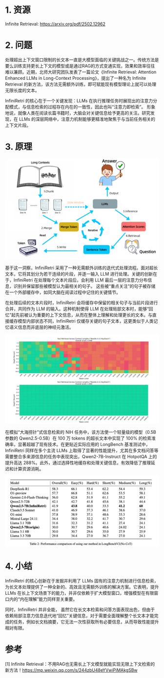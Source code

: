 # 1. 资源

Infinite Retrieval: https://arxiv.org/pdf/2502.12962

# 2. 问题

处理超出上下文窗口限制的长文本一直是大模型面临的关键挑战之一。传统方法是要么训练支持更长上下文的模型或是通过RAG的方式变通实现，效果和效率往往难以兼顾。近期，北师大研究团队发表了一篇论文《Infinite Retrieval: Attention Enhanced LLMs in Long-Context Processing》，提出了一种名为 Infinite Retrieval 的新方法，该方法无需额外训练，即可赋能现有模型理论上就可以处理无限长度的文本。

InfiniRetri 的核心在于一个关键发现：LLMs 在执行推理任务时展现出的注意力分配模式，与信息检索的过程存在内在的一致性，因此也叫“注意力即检索”。 形象地说，就像人类在阅读长篇书籍时，大脑会对关键信息给予更高的关注。研究发现，在 LLMs 的深层网络中，注意力机制能够更精准地聚焦于与当前任务相关的上下文片段。

# 3. 原理

![](.02_InfiniRetri_images/架构.png)

基于这一洞察，InfiniRetri 采用了一种无需额外训练的迭代式处理流程。面对超长文本，它将其划分为若干连续的片段，并逐一输入 LLM 进行处理。关键的创新在于，InfiniRetri 在处理每个文本片段后，会利用 LLM 最后一层的注意力分布信息，识别并保留那些被模型认为最相关的句子。 这些被“重点关注”的句子被存储在一个外部缓存中，如同大脑在阅读过程中记住的关键情节。

在处理后续的文本片段时，InfiniRetri 会将缓存中保留的相关句子与当前片段进行合并，共同作为 LLM 的输入。这种机制使得 LLM 在处理局部文本时，能够“回忆”起先前被认为重要的上下文信息，从而在整体上理解和处理更长的文本。与直接缓存模型内部状态不同，InfiniRetri 仅缓存关键的句子文本，这更类似于人类记忆语义信息而非底层的神经元激活。

![](.02_InfiniRetri_images/注意力情况.png)

在模拟“大海捞针”式信息检索的 NIH 任务中，该方法使一个轻量级的模型（0.5B 参数的 Qwen2.5-0.5B）在 100 万 tokens 的超长文本中实现了 100% 的检索准确率，显著超越了现有技术。在更贴近实际应用的 LongBench 基准测试中，InfiniRetri 同样在多个主流 LLMs 上取得了显著的性能提升，尤其在多文档问答等需要整合多来源信息的任务中表现突出，Qwen2-7B-Instruct 在 HotpotQA 上的提升高达 288%。此外，通过选择性地缓存和处理关键信息，有效降低了推理延迟和计算资源消耗。

![](.02_InfiniRetri_images/性能.png)

# 4. 小结

InfiniRetri 的核心创新在于发掘并利用了 LLMs 固有的注意力机制进行信息检索，为长文本处理提供了一种全新的、高效且无需额外训练的解决方案。它表明，提升 LLMs 在长上下文场景下的能力，并非仅依赖于扩大模型窗口，增强模型在有限窗口内的“内在理解”能力同样至关重要。

同时，InfiniRetri 并非全能， 虽然它在长文本检索和问答方面表现出色，但由于依赖局部注意力信息迭代地“回忆”关键信息，对于需要全面理解整个长文本才能完成的任务，例如长文档摘要，它无法一次性获取所有必要信息，从而导致性能提升相对有限。


# 参考

[1] Infinite Retrieval：不用RAG也无需长上下文模型就能实现无限上下文检索的新方法！https://mp.weixin.qq.com/s/244zbU48eYVwiPiMAkgSBw